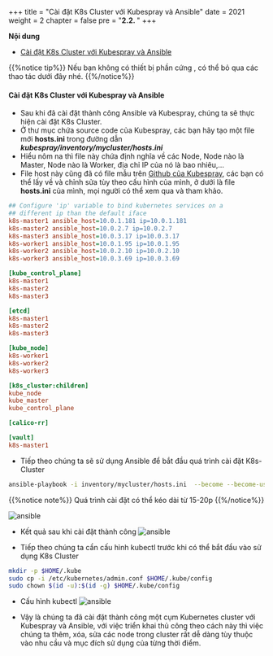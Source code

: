 +++
title = "Cài đặt K8s Cluster với Kubespray và Ansible"
date = 2021
weight = 2
chapter = false
pre = "<b>2.2. </b>"
+++

**Nội dung**
- [Cài đặt K8s Cluster với Kubespray và Ansible](#cài-đặt-k8s-cluster-với-kubespray-và-ansible)


{{%notice tip%}}
Nếu bạn không có thiết bị phần cứng , có thể bỏ qua các thao tác dưới đây nhé.
{{%/notice%}}

#### Cài đặt K8s Cluster với Kubespray và Ansible
- Sau khi đã cài đặt thành công Ansible và Kubespray, chúng ta sẽ thực hiện cài đặt K8s Cluster.
- Ở thư mục chứa source code của Kubespray, các bạn hãy tạo một file mới **hosts.ini** trong đường dẫn ***kubespray/inventory/mycluster/hosts.ini***
- Hiểu nôm na thì file này chứa định nghĩa về các Node, Node nào là Master, Node nào là Worker, địa chỉ IP của nó là bao nhiêu,...
- File host này cũng đã có file mẫu trên [Github của Kubespray](https://github.com/kubernetes-sigs/kubespray), các bạn có thể lấy về và chỉnh sửa tùy theo cấu hình của mình, ở dưới là file **hosts.ini** của mình, mọi người có thể xem qua và tham khảo.
```ini
## Configure 'ip' variable to bind kubernetes services on a
## different ip than the default iface
k8s-master1 ansible_host=10.0.1.181 ip=10.0.1.181
k8s-master2 ansible_host=10.0.2.7 ip=10.0.2.7
k8s-master3 ansible_host=10.0.3.17 ip=10.0.3.17
k8s-worker1 ansible_host=10.0.1.95 ip=10.0.1.95
k8s-worker2 ansible_host=10.0.2.10 ip=10.0.2.10
k8s-worker3 ansible_host=10.0.3.69 ip=10.0.3.69

[kube_control_plane]
k8s-master1
k8s-master2
k8s-master3

[etcd]
k8s-master1
k8s-master2
k8s-master3

[kube_node]
k8s-worker1
k8s-worker2
k8s-worker3

[k8s_cluster:children]
kube_node
kube_master
kube_control_plane

[calico-rr]

[vault]
k8s-master1
```
    
- Tiếp theo chúng ta sẽ sử dụng Ansible để bắt đầu quá trình cài đặt K8s-Cluster

```bash
ansible-playbook -i inventory/mycluster/hosts.ini  --become --become-user=root cluster.yml
```

{{%notice note%}}
Quá trình cài đặt có thể kéo dài từ 15-20p
{{%/notice%}}

![ansible](./images/2.2-kubespray/install-spray.PNG)

- Kết quả sau khi cài đặt thành công
![ansible](./images/2.2-kubespray/install-result.PNG)

- Tiếp theo chúng ta cần cấu hình kubectl trước khi có thể bắt đầu vào sử dụng K8s Cluster

```bash
mkdir -p $HOME/.kube
sudo cp -i /etc/kubernetes/admin.conf $HOME/.kube/config
sudo chown $(id -u):$(id -g) $HOME/.kube/config
```

- Cấu hình kubectl
![ansible](./images/2.2-kubespray/kubectl.PNG)

- Vậy là chúng ta đã cài đặt thành công một cụm Kubernetes cluster với Kubespray và Ansible, với việc triển khai thủ công theo cách này thì việc chúng ta thêm, xóa, sửa các node trong cluster rất dễ dàng tùy thuộc vào nhu cầu và mục đích sử dụng của từng thời điểm.